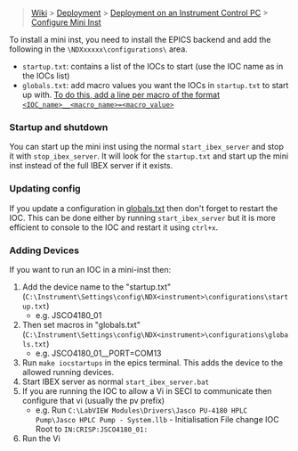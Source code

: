 > [Wiki](Home) > [Deployment](Deployment) > [Deployment on an Instrument Control PC](Deployment-on-an-Instrument-Control-PC) > [Configure Mini Inst](Configure-Mini-Inst)

To install a mini inst, you need to install the EPICS backend and add the following in the `\NDXxxxxx\configurations\` area.

- `startup.txt`: contains a list of the IOCs to start (use the IOC name as in the IOCs list)
- `globals.txt`: add macro values you want the IOCs in `startup.txt` to start up with. [To do this, add a line per macro of the format `<IOC_name>__<macro_name>=<macro_value>`](https://github.com/ISISComputingGroup/ibex_user_manual/wiki/Create-and-Manage-Configurations#editing-a-global-setting)

### Startup and shutdown

You can start up the mini inst using the normal `start_ibex_server` and stop it with `stop_ibex_server`. It will look for the `startup.txt` and start up the mini inst instead of the full IBEX server if it exists.

### Updating config

If you update a configuration in [globals.txt](https://github.com/ISISComputingGroup/ibex_user_manual/wiki/Create-and-Manage-Configurations#editing-a-global-setting) then don't forget to restart the IOC. This can be done either by running `start_ibex_server` but it is more efficient to console to the IOC and restart it using `ctrl+x`.

### Adding Devices

If you want to run an IOC in a mini-inst then:

1. Add the device name to the "startup.txt" (`C:\Instrument\Settings\config\NDX<instrument>\configurations\startup.txt`)
   - e.g. JSCO4180_01
1. Then set macros in "globals.txt" (`C:\Instrument\Settings\config\NDX<instrument>\configurations\globals.txt`)
   - e.g. JSCO4180_01__PORT=COM13
1. Run `make iocstartups` in the epics terminal. This adds the device to the allowed running devices.
1. Start IBEX server as normal `start_ibex_server.bat`
1. If you are running the IOC to allow a Vi in SECI to communicate then configure that vi (usually the pv prefix)
   - e.g. Run `C:\LabVIEW Modules\Drivers\Jasco PU-4180 HPLC Pump\Jasco HPLC Pump - System.llb` - Initialisation File change IOC Root to `IN:CRISP:JSCO4180_01:`
1. Run the Vi








